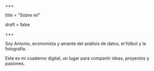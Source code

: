 +++

title = "Sobre mí"

draft = false

+++



Soy Antonio, economista y amante del análisis de datos, el fútbol y la fotografía.  

Este es mi cuaderno digital, un lugar para compartir ideas, proyectos y pasiones.




